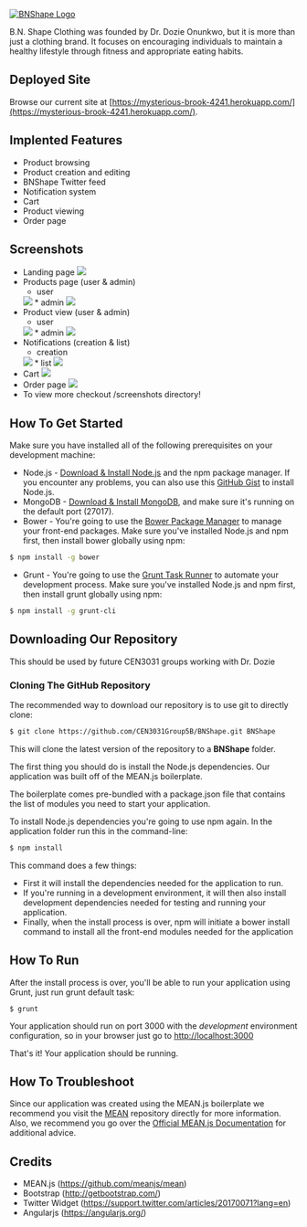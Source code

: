 [![BNShape Logo](./modules/core/client/img/brand/bnshapelogo_black.png)](http://bnshapeclothing.org/)

B.N. Shape Clothing was founded by Dr. Dozie Onunkwo, but it is more than just a clothing brand. It focuses on encouraging individuals to maintain a healthy lifestyle through fitness and appropriate eating habits.

## Deployed Site
Browse our current site at [https://mysterious-brook-4241.herokuapp.com/](https://mysterious-brook-4241.herokuapp.com/).

## Implented Features
* Product browsing
* Product creation and editing
* BNShape Twitter feed
* Notification system
* Cart
* Product viewing
* Order page

## Screenshots
* Landing page
	<img src="screenshots/12-14-2015/landing-page.jpg" />
* Products page (user & admin)
	* user
	<img src="screenshots/12-14-2015/product-page.jpg" />
	* admin
	<img src="screenshots/12-14-2015/admin-product-view.jpg" />
* Product view (user & admin)
	* user
	<img src="screenshots/12-14-2015/product-view.jpg" />
	* admin
	<img src="screenshots/12-14-2015/admin-product-edit-view.jpg" />
* Notifications (creation & list)
	* creation
	<img src="screenshots/12-14-2015/admin-create-notification-view.jpg" />
	* list
	<img src="screenshots/12-14-2015/notification-view.jpg" />
* Cart
	<img src="screenshots/12-14-2015/cart-view.jpg" />
* Order page
	<img src="screenshots/12-14-2015/order-view.jpg" />
* To view more checkout /screenshots directory!


	
	

## How To Get Started
Make sure you have installed all of the following prerequisites on your development machine:
* Node.js - [Download & Install Node.js](http://www.nodejs.org/download/) and the npm package manager. If you encounter any problems, you can also use this [GitHub Gist](https://gist.github.com/isaacs/579814) to install Node.js.
* MongoDB - [Download & Install MongoDB](http://www.mongodb.org/downloads), and make sure it's running on the default port (27017).
* Bower - You're going to use the [Bower Package Manager](http://bower.io/) to manage your front-end packages. Make sure you've installed Node.js and npm first, then install bower globally using npm:

```bash
$ npm install -g bower
```

* Grunt - You're going to use the [Grunt Task Runner](http://gruntjs.com/) to automate your development process. Make sure you've installed Node.js and npm first, then install grunt globally using npm:

```bash
$ npm install -g grunt-cli
```

## Downloading Our Repository
This should be used by future CEN3031 groups working with Dr. Dozie

### Cloning The GitHub Repository
The recommended way to download our repository is to use git to directly clone:

```bash
$ git clone https://github.com/CEN3031Group5B/BNShape.git BNShape
```

This will clone the latest version of the repository to a **BNShape** folder.

The first thing you should do is install the Node.js dependencies. Our application was built off of the MEAN.js boilerplate.

The boilerplate comes pre-bundled with a package.json file that contains the list of modules you need to start your application.

To install Node.js dependencies you're going to use npm again. In the application folder run this in the command-line:

```bash
$ npm install
```

This command does a few things:
* First it will install the dependencies needed for the application to run.
* If you're running in a development environment, it will then also install development dependencies needed for testing and running your application.
* Finally, when the install process is over, npm will initiate a bower install command to install all the front-end modules needed for the application

## How To Run
After the install process is over, you'll be able to run your application using Grunt, just run grunt default task:

```
$ grunt
```

Your application should run on port 3000 with the *development* environment configuration, so in your browser just go to [http://localhost:3000](http://localhost:3000)

That's it! Your application should be running.

## How To Troubleshoot
Since our application was created using the MEAN.js boilerplate we recommend you visit the [MEAN](https://github.com/meanjs/mean) repository directly for more information. Also, we recommend you go over the [Official MEAN.js Documentation](http://meanjs.org/docs.html) for additional advice.

## Credits
* MEAN.js (https://github.com/meanjs/mean)
* Bootstrap (http://getbootstrap.com/)
* Twitter Widget (https://support.twitter.com/articles/20170071?lang=en)
* Angularjs (https://angularjs.org/)

